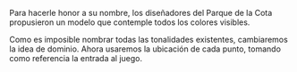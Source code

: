 Para hacerle honor a su nombre, los diseñadores del Parque de la Cota propusieron un modelo que contemple todos los colores visibles. 

Como es imposible nombrar todas las tonalidades existentes, cambiaremos la idea de dominio. Ahora usaremos la ubicación de cada punto, tomando como referencia la entrada al juego. 


